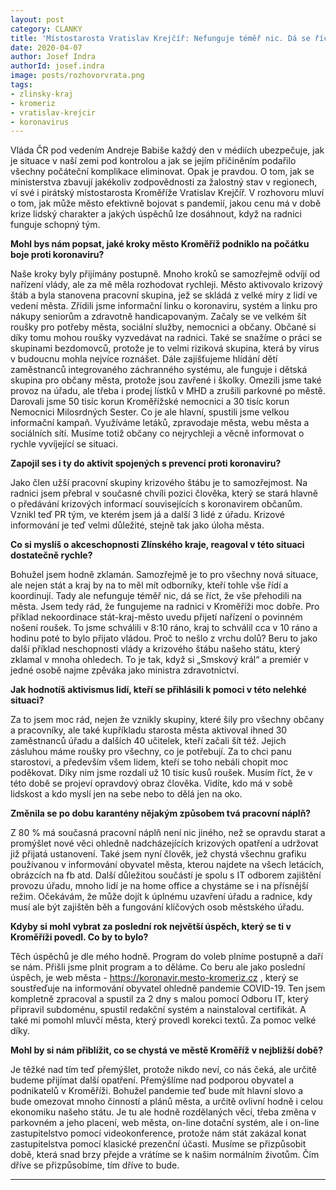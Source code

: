```yaml
---
layout: post
category: CLANKY
title: 'Místostarosta Vratislav Krejčíř: Nefunguje téměř nic. Dá se říct, že stát a kraj vše přehodil na města'
date: 2020-04-07
author: Josef Indra
authorId: josef.indra
image: posts/rozhovorvrata.png
tags: 
- zlinsky-kraj
- kromeriz
- vratislav-krejcir
- koronavirus
---
```

Vláda ČR pod vedením Andreje Babiše každý den v médiích ubezpečuje, jak je situace v naší zemi pod kontrolou a jak se jejím přičiněním podařilo všechny počáteční komplikace eliminovat. Opak je pravdou. O tom, jak se ministerstva zbavují jakékoliv zodpovědnosti za žalostný stav v regionech, ví své i pirátský místostarosta Kroměříže Vratislav Krejčíř. V rozhovoru mluví o tom, jak může město efektivně bojovat s pandemií, jakou cenu má v době krize lidský charakter a jakých úspěchů lze dosáhnout, když na radnici funguje schopný tým.

**Mohl bys nám popsat, jaké kroky město Kroměříž podniklo na počátku boje proti koronaviru?**

Naše kroky byly přijímány postupně. Mnoho kroků se samozřejmě odvíjí od nařízení vlády, ale za mě měla rozhodovat rychleji.
Město aktivovalo krizový štáb a byla stanovena pracovní skupina, jež se skládá z velké míry z lidí ve vedení města. Zřídili jsme informační linku o koronaviru, systém a linku pro nákupy seniorům a zdravotně handicapovaným. Začaly se ve velkém šít roušky pro potřeby města, sociální služby, nemocnici a občany. Občané si díky tomu mohou roušky vyzvedávat na radnici. Také se snažíme o práci se skupinami bezdomovců, protože je to velmi riziková skupina, která by virus v budoucnu mohla nejvíce roznášet.
Dále zajišťujeme hlídání dětí zaměstnanců integrovaného záchranného systému, ale funguje i dětská skupina pro občany města, protože jsou zavřené i školky.
Omezili jsme také provoz na úřadu, ale třeba i prodej lístků v MHD a zrušili parkovné po městě. Darovali jsme 50 tisíc korun Kroměřížské nemocnici a 30 tisíc korun Nemocnici Milosrdných Sester.
Co je ale hlavní, spustili jsme velkou informační kampaň. Využíváme letáků, zpravodaje města, webu města a sociálních sítí. Musíme totiž občany co nejrychleji a věcně informovat o rychle vyvíjející se situaci.

**Zapojil ses i ty do aktivit spojených s prevencí proti koronaviru?** 

Jako člen užší pracovní skupiny krizového štábu je to samozřejmost. Na radnici jsem přebral v současné chvíli pozici člověka, který se stará hlavně o předávání krizových informací souvisejících s koronavirem občanům. Vznikl teď PR tým, ve kterém jsem já a další 3 lidé z úřadu. Krizové informování je teď velmi důležité, stejně tak jako úloha města.

**Co si myslíš o akceschopnosti Zlínského kraje, reagoval v této situaci dostatečně rychle?**

Bohužel jsem hodně zklamán. Samozřejmě je to pro všechny nová situace, ale nejen stát a kraj by na to měl mít odborníky, kteří tohle vše řídí a koordinují. Tady ale nefunguje téměř nic, dá se říct, že vše přehodili na města. 
Jsem tedy rád, že fungujeme na radnici v Kroměříži moc dobře. Pro příklad nekoordinace stát-kraj-město uvedu přijetí nařízení o povinném nošení roušek. To jsme schválili v 8:10 ráno, kraj to schválil cca v 10 ráno a hodinu poté to bylo přijato vládou. Proč to nešlo z vrchu dolů? Beru to jako další příklad neschopnosti vlády a krizového štábu našeho státu, který zklamal v mnoha ohledech. To je tak, když si „Smskový král“ a premiér v jedné osobě najme zpěváka jako ministra zdravotnictví.

**Jak hodnotíš aktivismus lidí, kteří se přihlásili k pomoci v této nelehké situaci?**

Za to jsem moc rád, nejen že vznikly skupiny, které šily pro všechny občany a pracovníky, ale také kupříkladu starosta města aktivoval ihned 30 zaměstnanců úřadu a dalších 40 učitelek, kteří začali šít též. Jejich zásluhou máme roušky pro všechny, co je potřebují. Za to chci panu starostovi, a především všem lidem, kteří se toho nebáli chopit moc poděkovat. Díky nim jsme rozdali už 10 tisíc kusů roušek. 
Musím říct, že v této době se projeví opravdový obraz člověka. Vidíte, kdo má v sobě lidskost a kdo myslí jen na sebe nebo to dělá jen na oko.

**Změnila se po dobu karantény nějakým způsobem tvá pracovní náplň?**
 
Z 80 % má současná pracovní náplň není nic jiného, než se opravdu starat a promýšlet nové věci ohledně nadcházejících krizových opatření a udržovat již přijatá ustanovení. Také jsem nyní člověk, jež chystá všechnu grafiku používanou v informování obyvatel města, kterou najdete na všech letácích, obrázcích na fb atd. Další důležitou součástí je spolu s IT odborem zajištění provozu úřadu, mnoho lidí je na home office a chystáme se i na přísnější režim. Očekávám, že může dojít k úplnému uzavření úřadu a radnice, kdy musí ale být zajištěn běh a fungování klíčových osob městského úřadu.

**Kdyby si mohl vybrat za poslední rok největší úspěch, který se ti v Kroměříži povedl. Co by to bylo?**
 
Těch úspěchů je dle mého hodně. Program do voleb plníme postupně a daří se nám. Přišli jsme plnit program a to děláme.
Co beru ale jako poslední úspěch, je web města - https://koronavir.mesto-kromeriz.cz , který se soustřeďuje na informování obyvatel ohledně pandemie COVID-19. Ten jsem kompletně zpracoval a spustil za 2 dny s malou pomocí Odboru IT, který připravil subdoménu, spustil redakční systém a nainstaloval certifikát. A také mi pomohl mluvčí města, který provedl korekci textů. Za pomoc velké díky.
 
**Mohl by si nám přiblížit, co se chystá ve městě Kroměříž v nejbližší době?**
 
Je těžké nad tím teď přemýšlet, protože nikdo neví, co nás čeká, ale určitě budeme přijímat další opatření. Přemýšlíme nad podporou obyvatel a podnikatelů v Kroměříži. Bohužel pandemie teď bude mít hlavní slovo a bude omezovat mnoho činností a plánů města, a určitě ovlivní hodně i celou ekonomiku našeho státu.
Je tu ale hodně rozdělaných věcí, třeba změna v parkovném a jeho placení, web města, on-line dotační systém, ale i on-line zastupitelstvo pomocí videokonference, protože nám stát zakázal konat zastupitelstva pomocí klasické prezenční účasti. Musíme se přizpůsobit době, která snad brzy přejde a vrátíme se k našim normálním životům. Čím dříve se přizpůsobíme, tím dříve to bude. 

---

